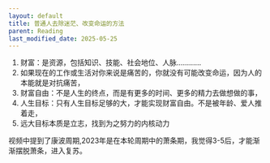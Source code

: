 ```yaml
---
layout: default
title: 普通人去除迷茫、改变命运的方法
parent: Reading
last_modified_date: 2025-05-25
---
```


1. 财富：是资源，包括知识、技能、社会地位、人脉…………
2. 如果现在的工作或生活对你来说是痛苦的，你就没有可能改变命运，因为人的本能就是对抗痛苦，
3. 财富自由：不是人生的终点，而是有更多的时间、更多的精力去做想做的事，
4. 人生目标：只有人生目标足够的大，才能实现财富自由。不是被年龄、爱人推着走，
5. 远大目标本质是立志，找到为之努力的内核动力


视频中提到了康波周期,2023年是在本轮周期中的萧条期，我觉得3-5后，才能渐渐摆脱萧条，进入复苏。
